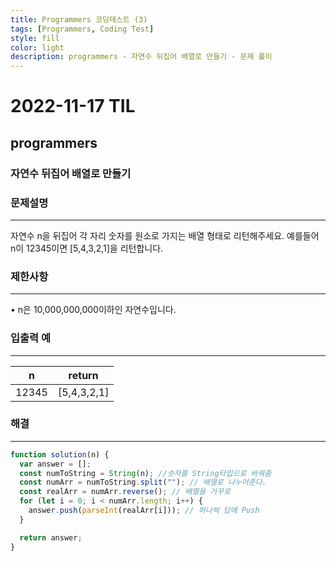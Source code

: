 ```yaml
---
title: Programmers 코딩테스트 (3)
tags: [Programmers, Coding Test]
style: fill
color: light
description: programmers - 자연수 뒤집어 배열로 만들기 - 문제 풀이
---
```


# 2022-11-17 TIL

## programmers

### 자연수 뒤집어 배열로 만들기

### 문제설명

---

자연수 n을 뒤집어 각 자리 숫자를 원소로 가지는 배열 형태로 리턴해주세요. 예를들어 n이 12345이면 [5,4,3,2,1]을 리턴합니다.

### 제한사항

---

• n은 10,000,000,000이하인 자연수입니다.

### 입출력 예

---

| n     | return      |
| ----- | ----------- |
| 12345 | [5,4,3,2,1] |

### 해결

---

```jsx
function solution(n) {
  var answer = [];
  const numToString = String(n); //숫자를 String타입으로 바꿔줌
  const numArr = numToString.split(""); // 배열로 나누어준다.
  const realArr = numArr.reverse(); // 배열을 거꾸로
  for (let i = 0; i < numArr.length; i++) {
    answer.push(parseInt(realArr[i])); // 하나씩 답에 Push
  }

  return answer;
}
```
